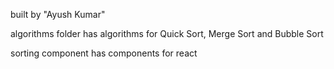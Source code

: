 built by "Ayush Kumar"

algorithms folder has algorithms for Quick Sort, Merge Sort and Bubble Sort

sorting component has components for react
